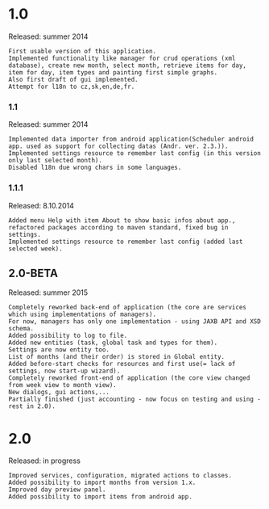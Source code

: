 # 1.0 
Released: summer 2014  
    
    First usable version of this application. 
    Implemented functionality like manager for crud operations (xml database), create new month, select month, retrieve items for day, item for day, item types and painting first simple graphs.
    Also first draft of gui implemented. 
    Attempt for l18n to cz,sk,en,de,fr.
    
### 1.1
Released: summer 2014 

    Implemented data importer from android application(Scheduler android app. used as support for collecting datas (Andr. ver. 2.3.)). 
    Implemented settings resource to remember last config (in this version only last selected month). 
    Disabled l18n due wrong chars in some languages.
    
### 1.1.1
Released: 8.10.2014
    
    Added menu Help with item About to show basic infos about app., refactored packages according to maven standard, fixed bug in settings. 
    Implemented settings resource to remember last config (added last selected week).
    
## 2.0-BETA
Released: summer 2015

    Completely reworked back-end of application (the core are services which using implementations of managers). 
    For now, managers has only one implementation - using JAXB API and XSD schema. 
    Added possibility to log to file.
    Added new entities (task, global task and types for them). 
    Settings are now entity too. 
    List of months (and their order) is stored in Global entity. 
    Added before-start checks for resources and first use(= lack of settings, now start-up wizard). 
    Completely reworked front-end of application (the core view changed from week view to month view). 
    New dialogs, gui actions,...
    Partially finished (just accounting - now focus on testing and using - rest in 2.0).
    
# 2.0
Released: in progress

    Improved services, configuration, migrated actions to classes. 
    Added possibility to import months from version 1.x. 
    Improved day preview panel.
    Added possibility to import items from android app.
